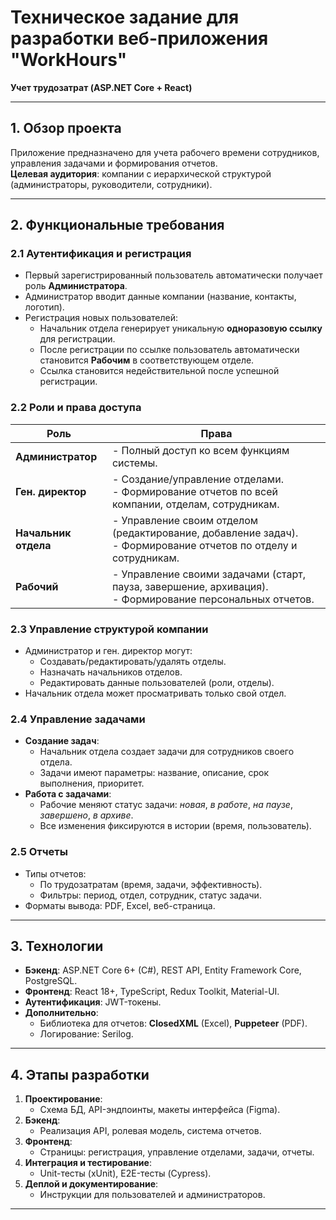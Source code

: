 # Техническое задание для разработки веб-приложения "WorkHours"  
**Учет трудозатрат (ASP.NET Core + React)**

---

## 1. **Обзор проекта**  
Приложение предназначено для учета рабочего времени сотрудников, управления задачами и формирования отчетов.  
**Целевая аудитория**: компании с иерархической структурой (администраторы, руководители, сотрудники).  

---

## 2. **Функциональные требования**  

### 2.1 **Аутентификация и регистрация**  
- Первый зарегистрированный пользователь автоматически получает роль **Администратора**.  
- Администратор вводит данные компании (название, контакты, логотип).  
- Регистрация новых пользователей:  
  - Начальник отдела генерирует уникальную **одноразовую ссылку** для регистрации.  
  - После регистрации по ссылке пользователь автоматически становится **Рабочим** в соответствующем отделе.  
  - Ссылка становится недействительной после успешной регистрации.  

### 2.2 **Роли и права доступа**  
| Роль                | Права                                                                                     |  
|----------------------|------------------------------------------------------------------------------------------|  
| **Администратор**    | - Полный доступ ко всем функциям системы.                                               |  
| **Ген. директор**    | - Создание/управление отделами.<br>- Формирование отчетов по всей компании, отделам, сотрудникам. |  
| **Начальник отдела** | - Управление своим отделом (редактирование, добавление задач).<br>- Формирование отчетов по отделу и сотрудникам. |  
| **Рабочий**          | - Управление своими задачами (старт, пауза, завершение, архивация).<br>- Формирование персональных отчетов. |  

### 2.3 **Управление структурой компании**  
- Администратор и ген. директор могут:  
  - Создавать/редактировать/удалять отделы.  
  - Назначать начальников отделов.  
  - Редактировать данные пользователей (роли, отделы).  
- Начальник отдела может просматривать только свой отдел.  

### 2.4 **Управление задачами**  
- **Создание задач**:  
  - Начальник отдела создает задачи для сотрудников своего отдела.  
  - Задачи имеют параметры: название, описание, срок выполнения, приоритет.  
- **Работа с задачами**:  
  - Рабочие меняют статус задачи: *новая*, *в работе*, *на паузе*, *завершено*, *в архиве*.  
  - Все изменения фиксируются в истории (время, пользователь).  

### 2.5 **Отчеты**  
- Типы отчетов:  
  - По трудозатратам (время, задачи, эффективность).  
  - Фильтры: период, отдел, сотрудник, статус задачи.  
- Форматы вывода: PDF, Excel, веб-страница.  

---

## 3. **Технологии**  
- **Бэкенд**: ASP.NET Core 6+ (C#), REST API, Entity Framework Core, PostgreSQL.  
- **Фронтенд**: React 18+, TypeScript, Redux Toolkit, Material-UI.  
- **Аутентификация**: JWT-токены.  
- **Дополнительно**:  
  - Библиотека для отчетов: **ClosedXML** (Excel), **Puppeteer** (PDF).  
  - Логирование: Serilog.  

---

## 4. **Этапы разработки**  
1. **Проектирование**:  
   - Схема БД, API-эндпоинты, макеты интерфейса (Figma).  
2. **Бэкенд**:  
   - Реализация API, ролевая модель, система отчетов.  
3. **Фронтенд**:  
   - Страницы: регистрация, управление отделами, задачи, отчеты.  
4. **Интеграция и тестирование**:  
   - Unit-тесты (xUnit), E2E-тесты (Cypress).  
5. **Деплой и документирование**:  
   - Инструкции для пользователей и администраторов.  

---